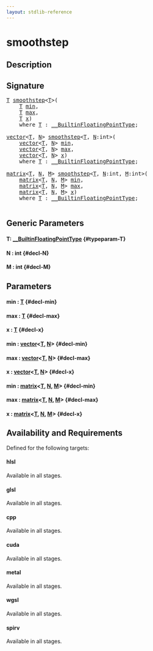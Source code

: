 ```yaml
---
layout: stdlib-reference
---
```


# smoothstep

## Description





## Signature 

<pre>
<a href="/stdlib-reference/global-decls/smoothstep#typeparam-T" class="code_type">T</a> <a href="/stdlib-reference/global-decls/smoothstep">smoothstep</a>&lt;<a href="/stdlib-reference/global-decls/smoothstep#typeparam-T" class="code_type">T</a>&gt;(
    <a href="/stdlib-reference/global-decls/smoothstep#typeparam-T" class="code_type">T</a> <a href="/stdlib-reference/global-decls/smoothstep#decl-min" class="code_param">min</a>,
    <a href="/stdlib-reference/global-decls/smoothstep#typeparam-T" class="code_type">T</a> <a href="/stdlib-reference/global-decls/smoothstep#decl-max" class="code_param">max</a>,
    <a href="/stdlib-reference/global-decls/smoothstep#typeparam-T" class="code_type">T</a> <a href="/stdlib-reference/global-decls/smoothstep#decl-x" class="code_param">x</a>)
    <span class='code_keyword'>where</span> <a href="/stdlib-reference/global-decls/smoothstep#typeparam-T" class="code_type">T</a> : <a href="/stdlib-reference/interfaces/BuiltinFloatingPointType/index" class="code_type">__BuiltinFloatingPointType</a>;

<a href="/stdlib-reference/types/vector/index" class="code_type">vector</a>&lt;<a href="/stdlib-reference/global-decls/smoothstep#typeparam-T" class="code_type">T</a>, <a href="/stdlib-reference/global-decls/smoothstep#decl-N" class="code_var">N</a>&gt; <a href="/stdlib-reference/global-decls/smoothstep">smoothstep</a>&lt;<a href="/stdlib-reference/global-decls/smoothstep#typeparam-T" class="code_type">T</a>, <a href="/stdlib-reference/global-decls/smoothstep#decl-N" class="code_var">N</a>:<span class="code_keyword">int</span>&gt;(
    <a href="/stdlib-reference/types/vector/index" class="code_type">vector</a>&lt;<a href="/stdlib-reference/global-decls/smoothstep#typeparam-T" class="code_type">T</a>, <a href="/stdlib-reference/global-decls/smoothstep#decl-N" class="code_var">N</a>&gt; <a href="/stdlib-reference/global-decls/smoothstep#decl-min" class="code_param">min</a>,
    <a href="/stdlib-reference/types/vector/index" class="code_type">vector</a>&lt;<a href="/stdlib-reference/global-decls/smoothstep#typeparam-T" class="code_type">T</a>, <a href="/stdlib-reference/global-decls/smoothstep#decl-N" class="code_var">N</a>&gt; <a href="/stdlib-reference/global-decls/smoothstep#decl-max" class="code_param">max</a>,
    <a href="/stdlib-reference/types/vector/index" class="code_type">vector</a>&lt;<a href="/stdlib-reference/global-decls/smoothstep#typeparam-T" class="code_type">T</a>, <a href="/stdlib-reference/global-decls/smoothstep#decl-N" class="code_var">N</a>&gt; <a href="/stdlib-reference/global-decls/smoothstep#decl-x" class="code_param">x</a>)
    <span class='code_keyword'>where</span> <a href="/stdlib-reference/global-decls/smoothstep#typeparam-T" class="code_type">T</a> : <a href="/stdlib-reference/interfaces/BuiltinFloatingPointType/index" class="code_type">__BuiltinFloatingPointType</a>;

<a href="/stdlib-reference/types/matrix/index" class="code_type">matrix</a>&lt;<a href="/stdlib-reference/global-decls/smoothstep#typeparam-T" class="code_type">T</a>, <a href="/stdlib-reference/global-decls/smoothstep#decl-N" class="code_var">N</a>, <a href="/stdlib-reference/global-decls/smoothstep#decl-M" class="code_var">M</a>&gt; <a href="/stdlib-reference/global-decls/smoothstep">smoothstep</a>&lt;<a href="/stdlib-reference/global-decls/smoothstep#typeparam-T" class="code_type">T</a>, <a href="/stdlib-reference/global-decls/smoothstep#decl-N" class="code_var">N</a>:<span class="code_keyword">int</span>, <a href="/stdlib-reference/global-decls/smoothstep#decl-M" class="code_var">M</a>:<span class="code_keyword">int</span>&gt;(
    <a href="/stdlib-reference/types/matrix/index" class="code_type">matrix</a>&lt;<a href="/stdlib-reference/global-decls/smoothstep#typeparam-T" class="code_type">T</a>, <a href="/stdlib-reference/global-decls/smoothstep#decl-N" class="code_var">N</a>, <a href="/stdlib-reference/global-decls/smoothstep#decl-M" class="code_var">M</a>&gt; <a href="/stdlib-reference/global-decls/smoothstep#decl-min" class="code_param">min</a>,
    <a href="/stdlib-reference/types/matrix/index" class="code_type">matrix</a>&lt;<a href="/stdlib-reference/global-decls/smoothstep#typeparam-T" class="code_type">T</a>, <a href="/stdlib-reference/global-decls/smoothstep#decl-N" class="code_var">N</a>, <a href="/stdlib-reference/global-decls/smoothstep#decl-M" class="code_var">M</a>&gt; <a href="/stdlib-reference/global-decls/smoothstep#decl-max" class="code_param">max</a>,
    <a href="/stdlib-reference/types/matrix/index" class="code_type">matrix</a>&lt;<a href="/stdlib-reference/global-decls/smoothstep#typeparam-T" class="code_type">T</a>, <a href="/stdlib-reference/global-decls/smoothstep#decl-N" class="code_var">N</a>, <a href="/stdlib-reference/global-decls/smoothstep#decl-M" class="code_var">M</a>&gt; <a href="/stdlib-reference/global-decls/smoothstep#decl-x" class="code_param">x</a>)
    <span class='code_keyword'>where</span> <a href="/stdlib-reference/global-decls/smoothstep#typeparam-T" class="code_type">T</a> : <a href="/stdlib-reference/interfaces/BuiltinFloatingPointType/index" class="code_type">__BuiltinFloatingPointType</a>;

</pre>

## Generic Parameters

#### T: [\_\_BuiltinFloatingPointType](/stdlib-reference/interfaces/BuiltinFloatingPointType/index) {#typeparam-T}
#### N  : int {#decl-N}
#### M  : int {#decl-M}

## Parameters

#### min  : [T](/stdlib-reference/global-decls/smoothstep#typeparam-T) {#decl-min}
#### max  : [T](/stdlib-reference/global-decls/smoothstep#typeparam-T) {#decl-max}
#### x  : [T](/stdlib-reference/global-decls/smoothstep#typeparam-T) {#decl-x}
#### min  : [vector](/stdlib-reference/types/vector/index)\<[T](/stdlib-reference/types/vector/index#typeparam-T), [N](/stdlib-reference/types/vector/index#decl-N)\> {#decl-min}
#### max  : [vector](/stdlib-reference/types/vector/index)\<[T](/stdlib-reference/types/vector/index#typeparam-T), [N](/stdlib-reference/types/vector/index#decl-N)\> {#decl-max}
#### x  : [vector](/stdlib-reference/types/vector/index)\<[T](/stdlib-reference/types/vector/index#typeparam-T), [N](/stdlib-reference/types/vector/index#decl-N)\> {#decl-x}
#### min  : [matrix](/stdlib-reference/types/matrix/index)\<[T](/stdlib-reference/types/matrix/T), [N](/stdlib-reference/types/matrix/index#decl-N), [M](/stdlib-reference/types/matrix/index#decl-M)\> {#decl-min}
#### max  : [matrix](/stdlib-reference/types/matrix/index)\<[T](/stdlib-reference/types/matrix/T), [N](/stdlib-reference/types/matrix/index#decl-N), [M](/stdlib-reference/types/matrix/index#decl-M)\> {#decl-max}
#### x  : [matrix](/stdlib-reference/types/matrix/index)\<[T](/stdlib-reference/types/matrix/T), [N](/stdlib-reference/types/matrix/index#decl-N), [M](/stdlib-reference/types/matrix/index#decl-M)\> {#decl-x}

## Availability and Requirements

Defined for the following targets:

#### hlsl
Available in all stages.

#### glsl
Available in all stages.

#### cpp
Available in all stages.

#### cuda
Available in all stages.

#### metal
Available in all stages.

#### wgsl
Available in all stages.

#### spirv
Available in all stages.



